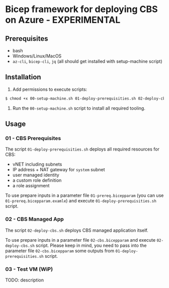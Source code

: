 # Bicep framework for deploying CBS on Azure - EXPERIMENTAL 

## Prerequisites
- bash
- Windows/Linux/MacOS
- `az-cli`, `bicep-cli`, `jq` (all should get installed with setup-machine script)

## Installation

1. Add permissions to execute scripts:
```bash
$ chmod +x 00-setup-machine.sh 01-deploy-prerequisities.sh 02-deploy-cbs.sh 03-deploy-test-vm.sh
```
1. Run the `00-setup-machine.sh` script to install all required tooling.


## Usage

### 01 - CBS Prerequisites

The script `01-deploy-prerequisities.sh` deploys all required resources for CBS:
- vNET including subnets
- IP address + NAT gateway for `system` subnet
- user managed identity
- a custom role definition
- a role assignment

To use prepare inputs in a parameter file `01-prereq.bicepparam` (you can use `01-prereq.bicepparam.examle`) and execute `01-deploy-prerequisities.sh` script.


### 02 - CBS Managed App

The script `02-deploy-cbs.sh` deploys CBS managed application itself.

To use prepare inputs in a parameter file `02-cbs.bicepparam` and execute `02-deploy-cbs.sh` script.
Please keep in mind, you need to pass into the parameter file `02-cbs.bicepparam` some outputs from `01-deploy-prerequisities.sh` script.

### 03 - Test VM (WiP)
TODO: description